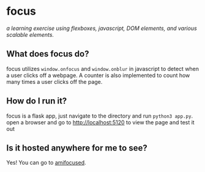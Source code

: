 # focus

*a learning exercise using flexboxes, javascript, DOM elements, and various scalable elements.*

## What does focus do?

focus utilizes `window.onfocus` and `window.onblur` in javascript to detect when a user clicks off a webpage. A counter is also implemented to count how many times a user clicks off the page.

## How do I run it?

focus is a flask app, just navigate to the directory and run `python3 app.py`.\
open a browser and go to [http://localhost:5120](http://localhost:5120) to view the page and test it out

## Is it hosted anywhere for me to see?

Yes! You can go to [amifocused](https://amifocused.000webhostapp.com/).
